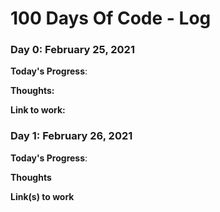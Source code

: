 # 100 Days Of Code - Log

### Day 0: February 25, 2021 


**Today's Progress**: 

**Thoughts:** 

**Link to work:** 


### Day 1: February 26, 2021

**Today's Progress**: 

**Thoughts**

**Link(s) to work**

